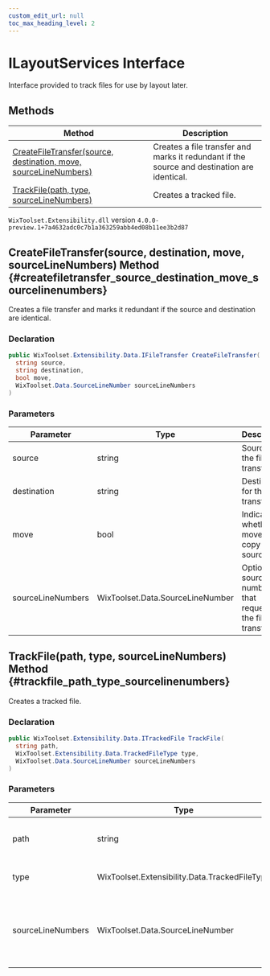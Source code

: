 ```yaml
---
custom_edit_url: null
toc_max_heading_level: 2
---
```

# ILayoutServices Interface
Interface provided to track files for use by layout later.
## Methods
| Method | Description |
| ------ | ----------- |
| [CreateFileTransfer(source, destination, move, sourceLineNumbers)](#createfiletransfer_source_destination_move_sourcelinenumbers) | Creates a file transfer and marks it redundant if the source and destination are identical. |
| [TrackFile(path, type, sourceLineNumbers)](#trackfile_path_type_sourcelinenumbers) | Creates a tracked file. |
`WixToolset.Extensibility.dll` version `4.0.0-preview.1+7a4632adc0c7b1a363259abb4ed08b11ee3b2d87`
## CreateFileTransfer(source, destination, move, sourceLineNumbers) Method {#createfiletransfer_source_destination_move_sourcelinenumbers}
Creates a file transfer and marks it redundant if the source and destination are identical.
### Declaration
```cs
public WixToolset.Extensibility.Data.IFileTransfer CreateFileTransfer(
  string source,
  string destination,
  bool move,
  WixToolset.Data.SourceLineNumber sourceLineNumbers
)
```
### Parameters
| Parameter | Type | Description |
| --------- | ---- | ----------- |
| source | string | Source for the file transfer. |
| destination | string | Destination for the file transfer. |
| move | bool | Indicates whether to move or copy the source file. |
| sourceLineNumbers | WixToolset.Data.SourceLineNumber | Optional source line numbers that requested the file transfer. |
## TrackFile(path, type, sourceLineNumbers) Method {#trackfile_path_type_sourcelinenumbers}
Creates a tracked file.
### Declaration
```cs
public WixToolset.Extensibility.Data.ITrackedFile TrackFile(
  string path,
  WixToolset.Extensibility.Data.TrackedFileType type,
  WixToolset.Data.SourceLineNumber sourceLineNumbers
)
```
### Parameters
| Parameter | Type | Description |
| --------- | ---- | ----------- |
| path | string | Destination path for the build output. |
| type | WixToolset.Extensibility.Data.TrackedFileType | Type of tracked file to create. |
| sourceLineNumbers | WixToolset.Data.SourceLineNumber | Optional source line numbers that requested the tracked file. |
